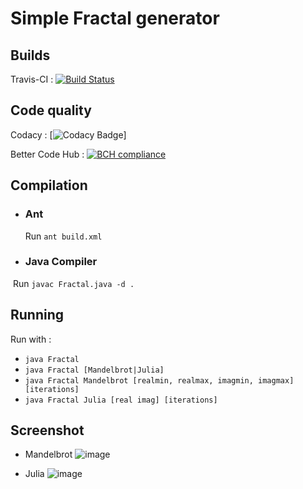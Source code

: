 # Simple Fractal generator

## Builds

Travis-CI : [![Build Status](https://travis-ci.org/kasvith/Fractals.svg?branch=master)](https://travis-ci.org/kasvith/Fractals)

## Code quality

Codacy : [![Codacy Badge](https://api.codacy.com/project/badge/Grade/fbd8b9de9eeb4b058e73344221bda6ce)]

Better Code Hub : [![BCH compliance](https://bettercodehub.com/edge/badge/kasvith/Fractals?branch=master)](https://bettercodehub.com/)

## Compilation

- ### Ant
  Run `ant build.xml`
  
- ### Java Compiler
  Run `javac Fractal.java -d .`
  
## Running
  Run with :
  - `java Fractal`
  - `java Fractal [Mandelbrot|Julia]`
  - `java Fractal Mandelbrot [realmin, realmax, imagmin, imagmax] [iterations]`
  - `java Fractal Julia [real imag] [iterations]`
  
## Screenshot

- Mandelbrot
![image](https://user-images.githubusercontent.com/13379595/29001481-52bf052c-7aa9-11e7-974f-a0f750bf6704.png)

- Julia
![image](https://user-images.githubusercontent.com/13379595/29001485-77135e3c-7aa9-11e7-824a-b25b3236038b.png)
